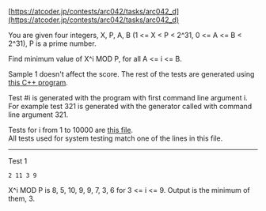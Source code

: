 [https://atcoder.jp/contests/arc042/tasks/arc042_d](https://atcoder.jp/contests/arc042/tasks/arc042_d)

You are given four integers, X, P, A, B (1 <= X < P < 2^31, 0 <= A <= B < 2^31), P is a prime number.

Find minimum value of X^i MOD P, for all A <= i <= B.

Sample 1 doesn't affect the score.
The rest of the tests are generated using [this C++ program](https://atcoder.jp/img/arc/042/adafrrg/generator.cpp).

Test #i is generated with the program with first command line argument i. \
For example test 321 is generated with the generator called with command line argument 321.

Tests for i from 1 to 10000 are [this file](https://atcoder.jp/img/arc/042/adafrrg/input.txt). \
All tests used for system testing match one of the lines in this file.

---
Test 1

```2 11 3 9```

X^i MOD P is 8, 5, 10, 9, 9, 7, 3, 6 for 3 <= i <= 9. Output is the minimum of them, 3.
